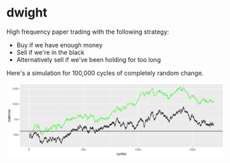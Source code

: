 # dwight

High frequency paper trading with the following strategy:
  - Buy if we have enough money
  - Sell if we're in the black
  - Alternatively sell if we've been holding for too long


Here's a simulation for 100,000 cycles of completely random change.

![](money.png)
